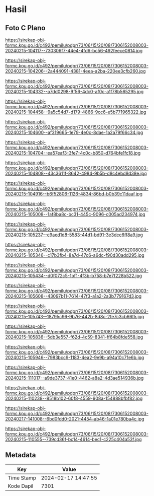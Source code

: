 # Hasil

## Foto C Plano

https://sirekap-obj-formc.kpu.go.id/c492/pemilu/pdpr/73/06/15/20/08/7306152008003-20240215-104117--730306f7-44e4-4fd6-bc56-492feece0814.jpg

https://sirekap-obj-formc.kpu.go.id/c492/pemilu/pdpr/73/06/15/20/08/7306152008003-20240215-104206--2a444091-4381-4eea-a2ba-220ee3cfb260.jpg

https://sirekap-obj-formc.kpu.go.id/c492/pemilu/pdpr/73/06/15/20/08/7306152008003-20240215-104332--a7dd0298-9f56-4dc0-af0c-a1f78b565295.jpg

https://sirekap-obj-formc.kpu.go.id/c492/pemilu/pdpr/73/06/15/20/08/7306152008003-20240215-104458--9a5c54d7-d179-4866-9cc6-e5b771965322.jpg

https://sirekap-obj-formc.kpu.go.id/c492/pemilu/pdpr/73/06/15/20/08/7306152008003-20240215-104600--af319665-1e79-4e0c-8dae-1a2a79f66c34.jpg

https://sirekap-obj-formc.kpu.go.id/c492/pemilu/pdpr/73/06/15/20/08/7306152008003-20240215-104704--ea57eaf3-3fe7-4c0c-b850-d764bfe1fc18.jpg

https://sirekap-obj-formc.kpu.go.id/c492/pemilu/pdpr/73/06/15/20/08/7306152008003-20240215-104808--43c3611f-8642-4984-9b5b-d8c4ebd8d38e.jpg

https://sirekap-obj-formc.kpu.go.id/c492/pemilu/pdpr/73/06/15/20/08/7306152008003-20240215-104916--b6f52806-1126-4834-86bd-b0b39c11daaf.jpg

https://sirekap-obj-formc.kpu.go.id/c492/pemilu/pdpr/73/06/15/20/08/7306152008003-20240215-105008--1af8ba8c-bc31-445c-9096-c005ad234974.jpg

https://sirekap-obj-formc.kpu.go.id/c492/pemilu/pdpr/73/06/15/20/08/7306152008003-20240215-105237--c9aed1d8-5583-44d1-bd91-3e3dcc6ff8a9.jpg

https://sirekap-obj-formc.kpu.go.id/c492/pemilu/pdpr/73/06/15/20/08/7306152008003-20240215-105346--c17b3fb4-8a7d-47c6-a6dc-f90d30add295.jpg

https://sirekap-obj-formc.kpu.go.id/c492/pemilu/pdpr/73/06/15/20/08/7306152008003-20240215-105434--d0f072c5-1bf1-4f3b-b758-b7e7f228b522.jpg

https://sirekap-obj-formc.kpu.go.id/c492/pemilu/pdpr/73/06/15/20/08/7306152008003-20240215-105608--43097b11-7614-47f3-a1a2-2a3b779167d3.jpg

https://sirekap-obj-formc.kpu.go.id/c492/pemilu/pdpr/73/06/15/20/08/7306152008003-20240215-105743--18795c96-9b76-442b-8d8c-2fe7c3cb66f5.jpg

https://sirekap-obj-formc.kpu.go.id/c492/pemilu/pdpr/73/06/15/20/08/7306152008003-20240215-105836--5db3e557-f62d-4c59-8341-ff64b8fde558.jpg

https://sirekap-obj-formc.kpu.go.id/c492/pemilu/pdpr/73/06/15/20/08/7306152008003-20240215-105946--7983bcc9-1183-4ea2-9e9b-a94a10c71e6b.jpg

https://sirekap-obj-formc.kpu.go.id/c492/pemilu/pdpr/73/06/15/20/08/7306152008003-20240215-111017--a9de3737-41e0-4462-a8a2-4d3ae514936b.jpg

https://sirekap-obj-formc.kpu.go.id/c492/pemilu/pdpr/73/06/15/20/08/7306152008003-20240215-110238--8518b102-60f8-4559-908a-154888bfbf82.jpg

https://sirekap-obj-formc.kpu.go.id/c492/pemilu/pdpr/73/06/15/20/08/7306152008003-20240217-141008--6bd0fdd0-2021-4454-ab46-1a01e780ba4c.jpg

https://sirekap-obj-formc.kpu.go.id/c492/pemilu/pdpr/73/06/15/20/08/7306152008003-20240215-110555--739cd36f-bc14-4614-bec1-c225c404a53f.jpg


## Metadata

| Key        | Value               |
| ---------- | ------------------- |
| Time Stamp | 2024-02-17 14:47:55 |
| Kode Dapil | 7301                |



